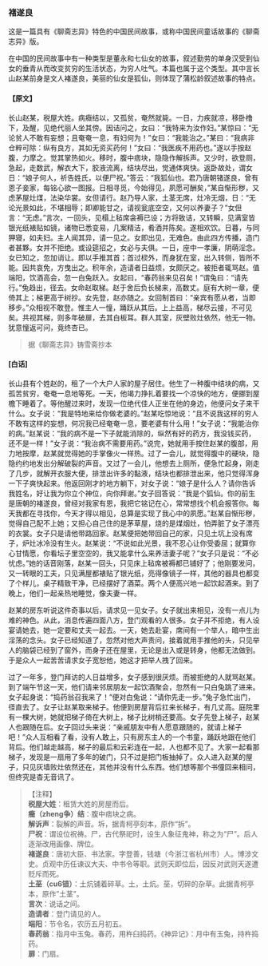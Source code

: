 <script type="text/javascript">
    var head = document.getElementsByTagName('head')[0];
    cssURL = '/public/liao.css';
    linkTag = document.createElement('link');
    linkTag.href = cssURL;
    linkTag.setAttribute('type','text/css');
    linkTag.setAttribute('rel','stylesheet');
    head.appendChild(linkTag);
</script>
### 褚遂良

这是一篇具有《聊斋志异》特色的中国民间故事，或称中国民间童话故事的《聊斋志异》版。

在中国的民间故事中有一种类型是董永和七仙女的故事，叙述勤劳的单身汉受到仙女的垂青从而改变贫穷的生活状态，为穷人吐气。本篇也属于这个类型。其中言长山赵某前身是文人褚遂良，美丽的仙女是狐仙，则体现了蒲松龄叙述故事的特点。

#### 【原文】
<section>
长山赵某，税屋大姓。病癓结以，又孤贫，奄然就毙。一日，力疾就凉，移卧橹下，及醒，见绝代丽人坐其傍。因诘问之，女曰：“我特来为汝作妇。”某惊曰：“无论贫人不敢有妄想；且奄奄一息，有妇何为！”女曰：“我能治之。”某曰：“我病非仓粹可除：纵有良方，其如无资买药何！”女曰：“我医疾不用药也。”遂以手按赵腹，力摩之。觉其掌热如火。移时，腹中痞块，隐隐作解拆声。又少时，欲登厕，急起，走数武，解衣大下，胶液流离，结块尽出，觉通体爽快。返卧故处，谓女日：“娘子何人，祈告姓氏，以便尸祝。”答云：“我狐仙也。君乃唐朝锗遂良，曾有恩子妾家，每铭心欲一图报。日相寻觅，今始得见，夙愿可酬矣，”某自惭形秽，又虑茅屋灶煤，法染华裳。女但请行。赵乃导人家，土茎无席，灶冷无烟，日：“无论光景如此，不堪相辱；即卿能甘之，请视瓮底空空，又何以养妻子？”女但言：“无虑。”言次，一回头，见榻上毡席衾褥已设；方将致诘，又转瞬，见满室皆银光纸裱贴如镜，诸物已悉变易，几案精洁，肴酒并陈矣。遂相欢饮。日暮，与同狎寝，如夫妇。主人闻其异，请一见之。女即出见，无难色。由此四方传播，造门者甚夥。女并不拒绝。或设筵招之，女必与夫俱。一日，座中一孝廉，阴萌淫念。女已知之，忽加诮让。即以手推其首；首过棂外，而身犹在室，出入转侧，皆所不能。因共哀免，方曳出之。积年余，造请者日益烦，女颇厌之。被拒者辄骂赵。值端阳，饮酒高会，忽一白兔跃入。女起曰，“春药翁来见召矣！”谓兔曰：“请先行。”兔趋出，径去。女命赵取梯。赵于舍后负长梯来，高数丈。庭有大树一章，便倚其上；梯更高于树抄。女先登，赵亦随之。女回制首曰：“亲宾有愿从者，当即移步。”众相视不敢登。惟主人一憧，踊跃从其后。上上益高，梯尽云接，不可见矣。共视其梯，则多年破扉，去其白板耳。群人其室，灰壁败灶依然，他无一物。犹意憧返可问，竟终杏已。

</section>

> 据《聊斋志异》铸雪斋抄本

#### [白话]
<aside>

长山县有个姓赵的，租了一个大户人家的屋子居住。他生了一种腹中结块的病，又孤苦贫穷，奄奄一息地等死。一天，他竭力挣扎着要找一个凉快的地方，便挪到屋檐下睡着了。等他醒过来时，发现一位绝代佳人正坐在他的身边，他便问女子来干什么。女子说：“我是特地来给你做老婆的。”赵某吃惊地说：“且不说我这样的穷人不敢有这样的妄想，何况我已经奄奄一息，要老婆有什么用！”女子说：“我能治你的病。”赵某说：“我的病不是一下子就能消除的，纵然有好的药方，我没钱买药，还不是一样！”女子说：“我治病不需要用药。”说完，她就用手按住赵某的腹部，用力地按摩，赵某就觉得她的手掌像火一样热。过了一会儿，就觉得腹中的硬块，隐隐约约地发出分解破裂的声音。又过了一会儿，他想去上厕所，便急忙起身，刚走了几步，就解开衣服大便，排泄出许多的黏液，结块也都排泄出来，他只觉得浑身一下子爽快起来。他返回刚才的地方躺下，对女子说：“娘子是什么人？请你告诉我姓名，好让我为你立个神位，向你拜谢。”女子回答说：“我是个狐仙。你的前生是唐朝的褚遂良，曾经对我家有恩，我把它铭记在心，常常想找个机会报答你。每天我都在寻找你，今天才得以相见，总算是实现了我心中的夙愿。”赵某自惭形秽，觉得自己配不上她；又担心自己住的是茅草屋，烧的是煤烟灶，怕弄脏了女子漂亮的衣裳。女子只是请他带路回家。赵某便把她带回自己的家，只见土坑上没有席子，炉灶冰冷没有生火。赵某说：“不说如此光景，我不忍心让你受委屈；就算你心甘情愿，你看坛子里空空的，我又能拿什么来养活妻子呢？”女子只是说：“不必忧虑。”她的话音刚落，赵某一回头，只见床上毡席被褥都已铺好了；他刚要发问，又一转眼的工夫，只见满屋都裱贴了银光纸，亮得像镜子一样，其他的器具也都变了个样儿，桌子精致干净，已经摆好了酒菜。两个人便高兴地一起饮起酒来。到了晚上，他们一起亲热地睡觉，像夫妻一样。

赵某的房东听说这件奇事以后，请求见一见女子。女子就出来相见，没有一点儿为难的神色。从此，消息传遍四面八方，登门观看的人很多。女子并不拒绝，有人设宴请她去，她一定要和丈夫一起去。一天，她去赴宴，席间有一个举人，暗中生出淫荡的念头。女子已经知道了，忽然对他大声责问，接着就用手推他的头，只见举人的脑袋已经到了窗外，而身子还在屋里，无论是出入或是转身，他都无法做到。于是众人一起苦苦请求女子宽恕他，她这才把举人拽了回来。

过了一年多，登门拜访的人日益增多，女子感到很厌烦。而被拒绝的人就骂赵某。到了端午节这一天，他们请来邻居朋友一起饮酒聚会，忽然有一只白兔跳了进来。女子起身说：“捣药翁召我来了！”便对白兔说：“请你先走一步。”兔子急忙出门，径直去了。女子让赵某取来梯子。他便到房屋背后扛来长梯子，有几丈高。庭院里有一棵大树，她就把梯子倚在大树上，梯子比树梢还要高。女子先登上梯子，赵某人也跟随在后。女子回过头来说：“亲戚朋友中有人愿意跟随的，就请上梯子吧！”众人互相看了看，没有人敢上，只有房东主人的一个书童，踊跃地跟在他们背后。他们越走越高，梯子的最后和云彩连在一起，人也都不见了。大家一起看那梯子，发现是一扇用了多年的破门，只不过是把门板抽掉了。众人进入赵某的屋子，只见灰墙败灶依然还在，其他并没有什么东西。他们想等那个书僮回来相问，但终究是杳无音讯了。

</aside>

> 【注释】  
<b>税屋大姓</b>：租赁大姓的房屋而后。  
<b>癥（zheng争）结</b>：腹中痞块之病。  
<b>解诉声</b>：裂解的声音。坼，据青柯亭刻本，原作“拆”。  
<b>尸祝</b>：谓设位祝祷。尸，古代祭祀时，设生人象征鬼神，称之为“尸”。后人逐渐改用画像、牌位。  
<b>褚遂良</b>：唐初大臣、书法家。字登善，钱塘（今浙江省杭州市）人。博涉文史。贞观中历任谏议大夫、中书令等职。武则天即位后，因反对武则天遂遭贬斥而死。  
<b>土莝（cu6错）</b>：土炕铺着碎草。土，土炕。莝，切碎的杂草。此据青柯亭本，原作”土茎”。  
<b>言次</b>：说话之间。  
<b>造请者</b>：登门请见的人。  
<b>端阳</b>：节令名，农历五月初五。  
<b>春药翁</b>：指月中玉兔。春药，用杵臼捣药。《神异记》：月中有玉兔，持杵捣药。  
<b>扉</b>：门扇。  
